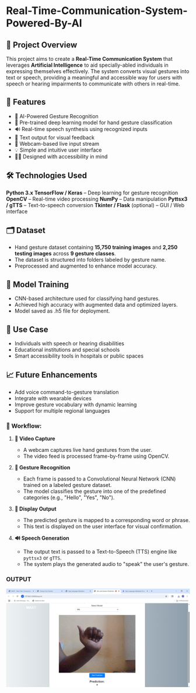 # Real-Time-Communication-System-Powered-By-AI

## 📌 Project Overview

This project aims to create a **Real-Time Communication System** that leverages **Artificial Intelligence** to aid specially-abled individuals in expressing themselves effectively. The system converts visual gestures into text or speech, providing a meaningful and accessible way for users with speech or hearing impairments to communicate with others in real-time.


## 🧠 Features

- 🤖 AI-Powered Gesture Recognition
- 🧩 Pre-trained deep learning model for hand gesture classification
- 🔊 Real-time speech synthesis using recognized inputs
- 💬 Text output for visual feedback
- 📸 Webcam-based live input stream
- 💡 Simple and intuitive user interface
- 🧑‍🦽 Designed with accessibility in mind


## 🛠️ Technologies Used

**Python 3.x**
**TensorFlow / Keras** – Deep learning for gesture recognition
**OpenCV** – Real-time video processing
**NumPy** – Data manipulation
**Pyttsx3 / gTTS** – Text-to-speech conversion
**Tkinter / Flask** (optional) – GUI / Web interface


## 🗂️ Dataset

- Hand gesture dataset containing **15,750 training images** and **2,250 testing images** across **9 gesture classes**.
- The dataset is structured into folders labeled by gesture name.
- Preprocessed and augmented to enhance model accuracy.

## 🧪 Model Training
- CNN-based architecture used for classifying hand gestures.
- Achieved high accuracy with augmented data and optimized layers.
-  Model saved as .h5 file for deployment.

## 🎯 Use Case
- Individuals with speech or hearing disabilities
- Educational institutions and special schools
- Smart accessibility tools in hospitals or public spaces

## 📈 Future Enhancements
- Add voice command-to-gesture translation
- Integrate with wearable devices
- Improve gesture vocabulary with dynamic learning
- Support for multiple regional languages



### 🔁 Workflow:

1. **🎥 Video Capture**
   - A webcam captures live hand gestures from the user.
   - The video feed is processed frame-by-frame using OpenCV.

2. **🧠 Gesture Recognition**
   - Each frame is passed to a Convolutional Neural Network (CNN) trained on a labeled gesture dataset.
   - The model classifies the gesture into one of the predefined categories (e.g., "Hello", "Yes", "No").

3. **📝 Display Output**
   - The predicted gesture is mapped to a corresponding word or phrase.
   - This text is displayed on the user interface for visual confirmation.

4. **🔊 Speech Generation**
   - The output text is passed to a Text-to-Speech (TTS) engine like `pyttsx3` or `gTTS`.
   - The system plays the generated audio to "speak" the user's gesture.

### **OUTPUT**
![Gesture Recognition Demo](output/a.png)


